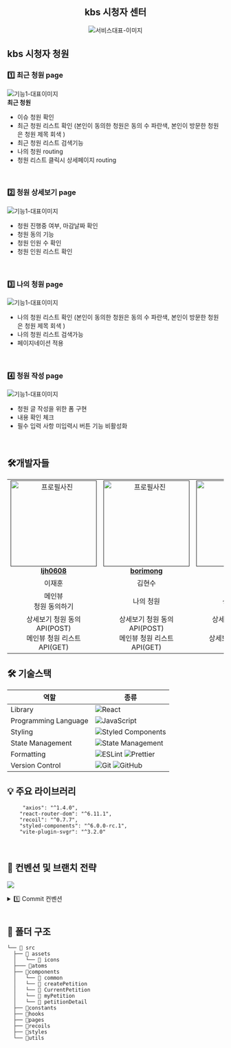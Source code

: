 <div align="center">

<h2> kbs 시청자 센터 </h2>

<img src="https://github.com/CDS-Seminar-Team3/CDS3-Client/assets/92876819/5a92f14d-43cb-41d6-b124-1baf0bdb3e73"  alt="서비스대표-이미지" />

</div>

<h2> kbs 시청자 청원</h2>

<h3> 1️⃣ 최근 청원 page </h3>
<img src="https://github.com/SopkathonTeam3/Client/assets/81609304/ad52dd2a-7fa7-493f-bdbb-a825b2f1a134"  alt="기능1-대표이미지" />
<div ><strong> 최근 청원 </strong>  
  <ul> 
    <li>이슈 청원 확인</li>
      <li>최근 청원 리스트 확인 (본인이 동의한 청원은 동의 수 파란색, 본인이 방문한 청원은 청원 제목 회색 )</li>
        <li>최근 청원 리스트 검색기능 </li>
       <li>나의 청원 routing</li>
      <li>청원 리스트 클릭시 상세페이지 routing</li>
  </ul><br/></div>



<h3> 2️⃣ 청원 상세보기 page </h3>
<img src="https://github.com/SopkathonTeam3/Client/assets/81609304/5508a245-a4e6-41ab-904b-7b67f9e9d5cc"  alt="기능1-대표이미지" />
<div >
  <ul> 
    <li>청원 진행중 여부, 마감날짜 확인</li>
      <li>청원 동의 기능</li>
       <li>청원 인원 수 확인</li>
      <li>청원 인원 리스트 확인</li>
  </ul>
  <br/></div>


<h3> 3️⃣ 나의 청원 page  </h3>
<img src="https://github.com/SopkathonTeam3/Client/assets/81609304/70955436-9e51-460c-a575-dcade5e3dfa1"  alt="기능1-대표이미지" />
<div >
    <ul> 
   <li>나의 청원 리스트 확인 (본인이 동의한 청원은 동의 수 파란색, 본인이 방문한 청원은 청원 제목 회색 )</li>
      <li>나의 청원 리스트 검색가능</li>
      <li>페이지네이션 적용</li>
  </ul>
  <br/></div>


<h3> 4️⃣ 청원 작성 page </h3>
<img src="https://github.com/SopkathonTeam3/Client/assets/81609304/3e93b242-d5db-45ea-8f3b-ed9ca877cb66"  alt="기능1-대표이미지" />
<div >
    <ul> 
    <li>청원 글 작성을 위한 폼 구현</li>
             <li>내용 확인 체크</li>
      <li>필수 입력 사항 미입력시 버튼 기능 비활성화</li>
  </ul>
  <br/></div>
<h2> 🛠개발자들 </h2>
<table align="center">
    <tr align="center">
        <td style="min-width: 150px;">
            <a href="">
              <img src="https://github.com/CDS-Seminar-Team3/CDS3-Client/assets/92876819/7aa610ff-fc78-460c-9a64-417b28d8df49" width="200" alt="프로필사진">
              <br />
              <b>ljh0608</b>
            </a>
        </td>
        <td style="min-width: 150px;">
            <a href="">
              <img src="https://github.com/CDS-Seminar-Team3/CDS3-Client/assets/92876819/86b76119-439a-4340-8a15-5efeb79a0488" width="200" alt="프로필사진">
              <br />
              <b>borimong</b>
            </a>
        </td>
        <td style="min-width: 150px;">
            <a href="">
              <img src="https://avatars.githubusercontent.com/u/92876819?v=4" width="200" alt="프로필사진">
              <br />
              <b>urjimyu</b>
            </a>
        </td>
    </tr>
    <tr align="center">
        <td>
            이재훈 <br/>
        </td>
       <td>
            김현수 <br/>
      </td>
       <td>
            유지민 <br/>
      </td>
    </tr>
  	<tr align="center">
        <td>
            메인뷰 <br/> 청원 동의하기
      </td>
       <td>
            나의 청원 <br/> 
      </td>
       <td>
            상세보기 뷰 <br/>
      </td>
    </tr>
      	<tr align="center">
        <td>
            상세보기 청원 동의 API(POST) <br/>
	    메인뷰 청원 리스트 API(GET)  <br/>
      </td>
       <td>
            상세보기 청원 동의 API(POST) <br/>
	    메인뷰 청원 리스트 API(GET)  <br/>
      </td>
       <td>
            상세보기 청원 정보 API(GET) <br/>
	   상세보기 청원 리스트 API(GET)  <br/>
      </td>
    </tr>
</table>

<h2> 🛠 기술스택 </h2>

   <div align="center">

| 역할                 | 종류                                                                                                                                                                                                              |
| -------------------- | ----------------------------------------------------------------------------------------------------------------------------------------------------------------------------------------------------------------- |
| Library              | ![React](https://img.shields.io/badge/React-61DAFB?style=for-the-badge&logo=React&logoColor=black)                                                                                                                |
| Programming Language | ![JavaScript](https://img.shields.io/badge/JavaScript-F7DF1E.svg?style=for-the-badge&logo=JavaScript&logoColor=black)                                                                                             |
| Styling              | ![Styled Components](https://img.shields.io/badge/styled--components-DB7093?style=for-the-badge&logo=styled-components&logoColor=white)                                                                           |
| State Management     | ![State Management](https://img.shields.io/badge/recoil-f26b00?style=for-the-badge&logo=Recoil)                                                                                                                   |
| Formatting           | ![ESLint](https://img.shields.io/badge/ESLint-4B3263?style=for-the-badge&logo=eslint&logoColor=white) ![Prettier](https://img.shields.io/badge/Prettier-F7B93E?style=for-the-badge&logo=prettier&logoColor=white) |
| Version Control      | ![Git](https://img.shields.io/badge/git-%23F05033.svg?style=for-the-badge&logo=git&logoColor=white) ![GitHub](https://img.shields.io/badge/github-%23121011.svg?style=for-the-badge&logo=github&logoColor=white)  |
</div>



<h2> 💡 주요 라이브러리 </h2>

 
```
     "axios": "^1.4.0",
    "react-router-dom": "^6.11.1",
    "recoil": "^0.7.7",
    "styled-components": "^6.0.0-rc.1",
    "vite-plugin-svgr": "^3.2.0"
```

<br/>

<h2>  📄 컨벤션 및 브랜치 전략 </h2>

<a href="[https://www.notion.so/git-8a86d89ed70e4c48b2e5281b9a3f82f3](https://www.notion.so/9e8cfc89cef244e68afc45f32d597fdf)"><img src="https://img.shields.io/badge/Notion 링크-white?style=for-the-badge&logo=Notion&logoColor=000000"/></a>

<details>
<summary> 1️⃣ Commit 컨벤션  </summary>

* 기본적인것 (feat, fix, chore, ..) 위주로만 지키기!

| 제목     | 내용                                            |
| -------- | -------------------------------------------    |
| init     | 브랜치 첫 커밋                                  |
| feat     | 새로운 기능을 추가할 경우                        |
| fix      | 버그를 고친 경우                                |
| chore    | 그 외 자잘한 수정에 대한 커밋(주석추가 문서 수정) |
| docs     | 문서 수정에 대한 커밋                           |
| style    | style: 코드 스타일 혹은 포맷 등에 관한 커밋      |
| refactor | 코드 리팩토링에 대한 커밋                        |
</details>


<br/>

<h2> 📁 폴더 구조 </h2>

```
└── 📁 src
  ├── 📁 assets
  │   └── 📁 icons
  ├─── 📁atoms
  ├── 📁components 
  │   └── 📁 common
  │   └── 📁 createPetition
  │   └── 📁 CurrentPetition
  │   └── 📁 myPetition
  │   └── 📁 petitionDetail
  ├── 📁constants
  ├── 📁hooks
  ├── 📁pages
  ├── 📁recoils
  ├── 📁styles
  └── 📁utils

```


<br/>
